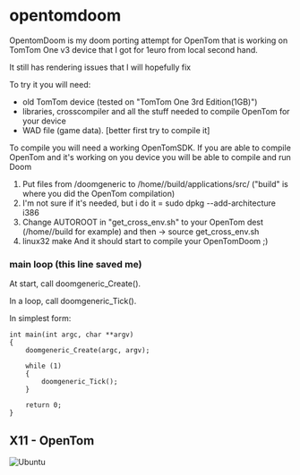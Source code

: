 # opentomdoom
OpentomDoom is my doom porting attempt for OpenTom that is working on TomTom One v3 device that I got for 1euro from local second hand.

It still has rendering issues that I will hopefully fix

To try it you will need:
- old TomTom device (tested on "TomTom One 3rd Edition(1GB)")
- libraries, crosscompiler and all the stuff needed to compile OpenTom for your device
- WAD file (game data). [better first try to compile it]
  
To compile you will need a working OpenTomSDK. If you are able to compile OpenTom and it's working on you device you will be able to compile and run Doom
1. Put files from /doomgeneric to /home/<user>/build/applications/src/ ("build" is where you did the OpenTom compilation)
2. I'm not sure if it's needed, but i do it =   sudo dpkg --add-architecture i386
3. Change AUTOROOT in "get_cross_env.sh" to your OpenTom dest (/home/<user>/build for example) and then -> source get_cross_env.sh
4. linux32 make
   And it should start to compile your OpenTomDoom ;)
### main loop (this line saved me)
At start, call doomgeneric_Create().

In a loop, call doomgeneric_Tick().

In simplest form:
```
int main(int argc, char **argv)
{
    doomgeneric_Create(argc, argv);

    while (1)
    {
        doomgeneric_Tick();
    }
    
    return 0;
}
```

## X11 - OpenTom
![Ubuntu](screenshots/tomtom.png)

